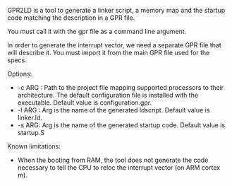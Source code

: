 GPR2LD is a tool to generate a linker script, a memory map and the startup code
matching the description in a GPR file.

You must call it with the gpr file as a command line argument.

In order to generate the interrupt vector, we need a separate GPR file
that will describe it. You must import it from the main GPR file used for
the specs.

Options:
+ -c ARG : Path to the project file mapping supported processors to their
         architecture. The default configuration file is installed with
		 the executable.
        Default value is configuration.gpr.
+ -l ARG : Arg is the name of the generated ldscript.
        Default value is linker.ld.
+ -s ARG: Arg is the name of the generated startup code.
        Default value is startup.S

Known limitations:
+ When the booting from RAM, the tool does not generate the code necessary
  to tell the CPU to reloc the interrupt vector (on ARM cortex m).
